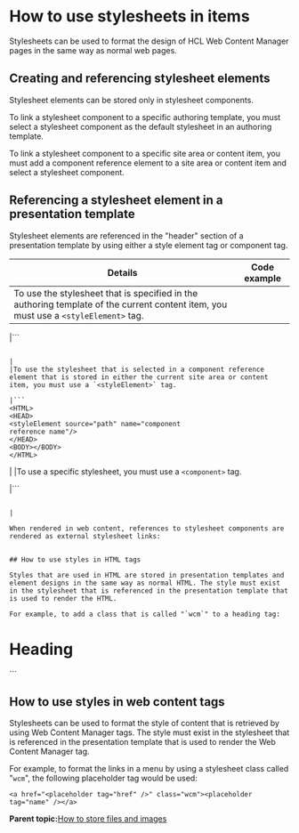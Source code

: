 # How to use stylesheets in items 

Stylesheets can be used to format the design of HCL Web Content Manager pages in the same way as normal web pages.

## Creating and referencing stylesheet elements

Stylesheet elements can be stored only in stylesheet components.

To link a stylesheet component to a specific authoring template, you must select a stylesheet component as the default stylesheet in an authoring template.

To link a stylesheet component to a specific site area or content item, you must add a component reference element to a site area or content item and select a stylesheet component.

## Referencing a stylesheet element in a presentation template

Stylesheet elements are referenced in the "header" section of a presentation template by using either a style element tag or component tag.

|Details|Code example|
|-------|------------|
|To use the stylesheet that is specified in the authoring template of the current content item, you must use a `<styleElement>` tag.

|```
<HTML>
<HEAD>
<styleElement source="template"/>
</HEAD>
<BODY></BODY>
</HTML>

```

|
|To use the stylesheet that is selected in a component reference element that is stored in either the current site area or content item, you must use a `<styleElement>` tag.

|```
<HTML>
<HEAD>
<styleElement source="path" name="component 
reference name"/>
</HEAD>
<BODY></BODY>
</HTML>

```

|
|To use a specific stylesheet, you must use a `<component>` tag.

|```
<HTML>
<HEAD>
<component name="stylesheet 
component name"/>
</HEAD>
<BODY></BODY>
</HTML>

```

|

When rendered in web content, references to stylesheet components are rendered as external stylesheet links:

```
<HTML>
<HEAD>
<link href="stylesheet" media="media-type" rel="styleheet-type" type="text">
</HEAD>
<BODY></BODY>
</HTML>

```

## How to use styles in HTML tags

Styles that are used in HTML are stored in presentation templates and element designs in the same way as normal HTML. The style must exist in the stylesheet that is referenced in the presentation template that is used to render the HTML.

For example, to add a class that is called "`wcm`" to a heading tag:

```
<H1 class="wcm">Heading</H1> 
```

## How to use styles in web content tags

Stylesheets can be used to format the style of content that is retrieved by using Web Content Manager tags. The style must exist in the stylesheet that is referenced in the presentation template that is used to render the Web Content Manager tag.

For example, to format the links in a menu by using a stylesheet class called "`wcm`", the following placeholder tag would be used:

```
<a href="<placeholder tag="href" />" class="wcm"><placeholder tag="name" /></a>
```

**Parent topic:**[How to store files and images ](../wcm/wcm_dev_elements_types_files.md)

